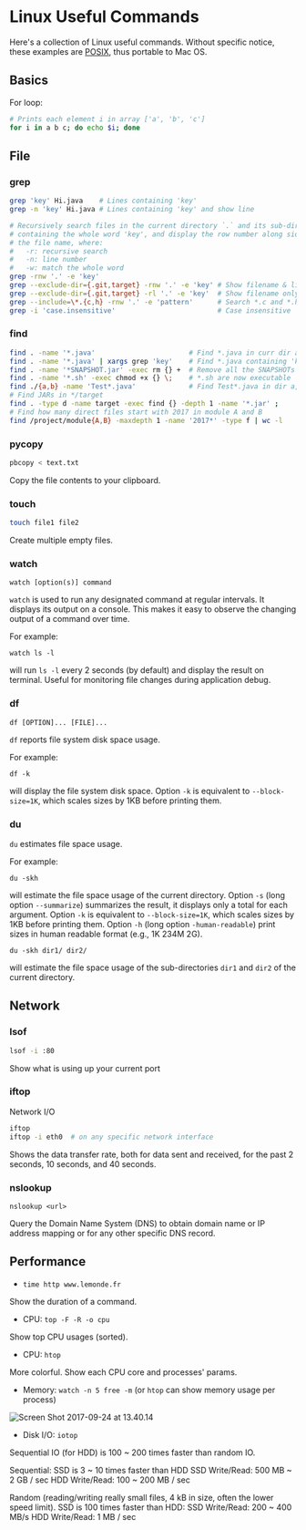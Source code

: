 # Linux Useful Commands

Here's a collection of Linux useful commands. Without specific notice, these
examples are [POSIX](https://en.wikipedia.org/wiki/POSIX), thus portable to Mac
OS.

## Basics

For loop:

```sh
# Prints each element i in array ['a', 'b', 'c']
for i in a b c; do echo $i; done
```

## File

### grep

```sh
grep 'key' Hi.java    # Lines containing 'key'
grep -n 'key' Hi.java # Lines containing 'key' and show line

# Recursively search files in the current directory `.` and its sub-directories
# containing the whole word 'key', and display the row number along side with
# the file name, where:
#   -r: recursive search
#   -n: line number
#   -w: match the whole word
grep -rnw '.' -e 'key'
grep --exclude-dir={.git,target} -rnw '.' -e 'key' # Show filename & line
grep --exclude-dir={.git,target} -rl '.' -e 'key'  # Show filename only (-l)
grep --include=\*.{c,h} -rnw '.' -e 'pattern'      # Search *.c and *.h
grep -i 'case.insensitive'                         # Case insensitive
```

### find

```sh
find . -name '*.java'                       # Find *.java in curr dir and sub-dirs
find . -name '*.java' | xargs grep 'key'    # Find *.java containing 'key'
find . -name '*SNAPSHOT.jar' -exec rm {} +  # Remove all the SNAPSHOTs
find . -name '*.sh' -exec chmod +x {} \;    # *.sh are now executable
find ./{a,b} -name 'Test*.java'             # Find Test*.java in dir a, b 
# Find JARs in */target
find . -type d -name target -exec find {} -depth 1 -name '*.jar' ;
# Find how many direct files start with 2017 in module A and B
find /project/module{A,B} -maxdepth 1 -name '2017*' -type f | wc -l
```

### pycopy

```sh
pbcopy < text.txt
```

Copy the file contents to your clipboard.

### touch

```sh
touch file1 file2
```

Create multiple empty files.

### watch

    watch [option(s)] command

`watch` is used to run any designated command at regular intervals. It displays
its output on a console. This makes it easy to observe the changing output of a
command over time.

For example:

    watch ls -l

will run `ls -l` every 2 seconds (by default) and display the result on
terminal. Useful for monitoring file changes during application debug.

### df

    df [OPTION]... [FILE]...

`df` reports file system disk space usage.

For example:

    df -k

will display the file system disk space. Option `-k` is equivalent to
`--block-size=1K`, which scales sizes by 1KB before printing them.

### du

`du` estimates file space usage.

For example:

    du -skh

will estimate the file space usage of the current directory. Option `-s` (long
option `--summarize`) summarizes the result, it displays only a total for each
argument. Option `-k` is equivalent to `--block-size=1K`, which scales sizes by
1KB before printing them. Option `-h` (long option `-human-readable`) print
sizes in human readable format (e.g., 1K 234M 2G).

    du -skh dir1/ dir2/

will estimate the file space usage of the sub-directories `dir1` and `dir2` of
the current directory.

## Network

### lsof

```sh
lsof -i :80
```

Show what is using up your current port

### iftop

Network I/O

```sh
iftop
iftop -i eth0  # on any specific network interface
```

Shows the data transfer rate, both for data sent and received, for the past 2 seconds, 10 seconds, and 40 seconds.

### nslookup

    nslookup <url>

Query the Domain Name System (DNS) to obtain domain name or IP address mapping
or for any other specific DNS record.

## Performance
- `time http www.lemonde.fr`

Show the duration of a command.

- CPU: `top -F -R -o cpu`

Show top CPU usages (sorted).

- CPU: `htop`

More colorful. Show each CPU core and processes' params.

- Memory: `watch -n 5 free -m` (or `htop` can show memory usage per process)

![Screen Shot 2017-09-24 at 13.40.14](https://i.imgur.com/fV3qYqQ.png)

- Disk I/O: `iotop`

Sequential IO (for HDD) is 100 ~ 200 times faster than random IO.

Sequential: SSD is 3 ~ 10 times faster than HDD
SSD Write/Read: 500 MB ~ 2 GB / sec
HDD Write/Read: 100 ~ 200 MB / sec

Random (reading/writing really small files, 4 kB in size, often the lower speed limit). SSD is 100 times faster than HDD:
SSD Write/Read: 200 ~ 400 MB/s
HDD Write/Read: 1 MB / sec
